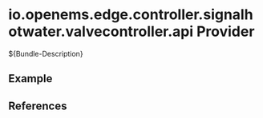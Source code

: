 # io.openems.edge.controller.signalhotwater.valvecontroller.api Provider

${Bundle-Description}

## Example

## References

